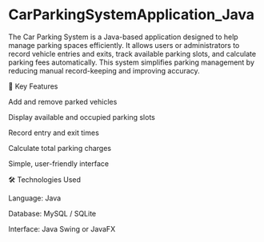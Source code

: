 # CarParkingSystemApplication_Java
The Car Parking System is a Java-based application designed to help manage parking spaces efficiently. It allows users or administrators to record vehicle entries and exits, track available parking slots, and calculate parking fees automatically.  This system simplifies parking management by reducing manual record-keeping and improving accuracy.

🧩 Key Features

Add and remove parked vehicles

Display available and occupied parking slots

Record entry and exit times

Calculate total parking charges

Simple, user-friendly interface

🛠️ Technologies Used

Language: Java

Database: MySQL / SQLite

Interface: Java Swing or JavaFX
